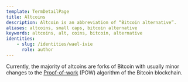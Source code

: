 ```yaml
---
template: TermDetailPage
title: Altcoins
description: Altcoin is an abbreviation of “Bitcoin alternative”.
aliases: altcoins, small caps, bitcoin alternative
keywords: altcoins, alt, coins, bitcoin, alternative
identities: 
    - slug: /identities/wael-ivie
      role: author
---
```


Currently, the majority of altcoins are forks of Bitcoin with usually minor changes to the [Proof-of-work](/en/terms/proof-of-work.md) (POW) algorithm of the Bitcoin blockchain.
